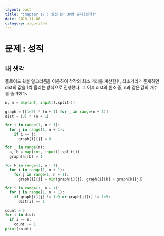 ```yaml
---
layout: post
title: "chapter 17 : 실전 DP 38번 문제(성적)"
date: 2020-11-06
category: algorithm
---
```

# 문제 : 성적
## 내 생각
플로이드 워셜 알고리즘을 이용하여 각각의 최소 거리를 계산한후, 최소거리가 존재하면 dist의 값을 1씩 올리는 방식으로 진행했다. 그 이후 dist의 원소 중, n과 같은 값의 개수를 출력했다.

```python
n, m = map(int, input().split())

graph = [[1e9] * (n + 1) for _ in range(n + 1)]
dist = [0] * (n + 1)

for i in range(1, n + 1):
  for j in range(1, n + 1):
    if i == j:
      graph[i][j] = 0

for _ in range(m):
  a, b = map(int, input().split())
  graph[a][b] = 1

for k in range(1, n + 1):
  for i in range(1, n + 1):
    for j in range(1, n + 1):
      graph[i][j] = min(graph[i][j], graph[i][k] + graph[k][j])

for i in range(1, n + 1):
  for j in range(1, n + 1):
    if graph[i][j] != 1e9 or graph[j][i] != 1e9:
      dist[i] += 1

count = 0 
for i in dist:
  if i == n:
    count += 1
print(count)


```
